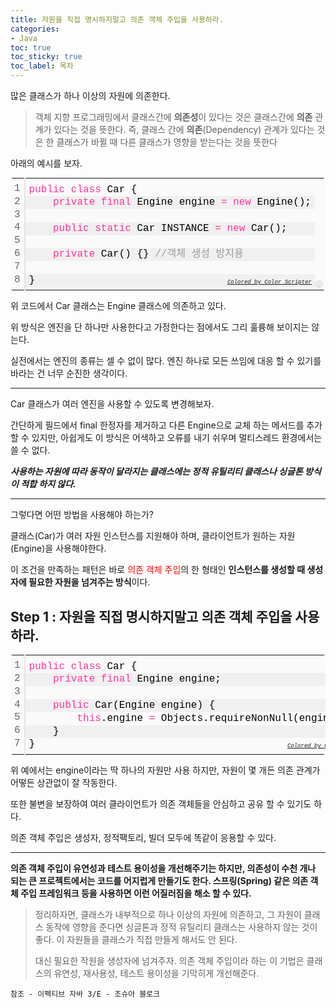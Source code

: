 ```yaml
---
title: 자원을 직접 명시하지말고 의존 객체 주입을 사용하라.
categories:
- Java
toc: true
toc_sticky: true
toc_label: 목차
---
```


많은 클래스가 하나 이상의 자원에 의존한다.

> 객체 지향 프로그래밍에서 클래스간에 **의존성**이 있다는 것은 클래스간에 **의존** 관계가 있다는 것을 뜻한다. 즉, 클래스 간에 **의존**(Dependency) 관계가 있다는 것은 한 클래스가 바뀔 때 다른 클래스가 영향을 받는다는 것을 뜻한다

아래의 예시를 보자.

<div class="colorscripter-code" style="color:#010101;font-family:Consolas, 'Liberation Mono', Menlo, Courier, monospace !important; position:relative !important;overflow:auto"><table class="colorscripter-code-table" style="margin:0;padding:0;border:none;background-color:#fafafa;border-radius:4px;" cellspacing="0" cellpadding="0"><tr><td style="padding:6px;border-right:2px solid #e5e5e5"><div style="margin:0;padding:0;word-break:normal;text-align:right;color:#666;font-family:Consolas, 'Liberation Mono', Menlo, Courier, monospace !important;line-height:130%"><div style="line-height:130%">1</div><div style="line-height:130%">2</div><div style="line-height:130%">3</div><div style="line-height:130%">4</div><div style="line-height:130%">5</div><div style="line-height:130%">6</div><div style="line-height:130%">7</div><div style="line-height:130%">8</div></div></td><td style="padding:6px 0;text-align:left"><div style="margin:0;padding:0;color:#010101;font-family:Consolas, 'Liberation Mono', Menlo, Courier, monospace !important;line-height:130%"><div style="padding:0 6px; white-space:pre; line-height:130%"><span style="color:#ff3399">public</span>&nbsp;<span style="color:#ff3399">class</span>&nbsp;Car&nbsp;{</div><div style="background-color:#f0f0f0; padding:0 6px; white-space:pre; line-height:130%">&nbsp;&nbsp;&nbsp;&nbsp;<span style="color:#ff3399">private</span>&nbsp;<span style="color:#ff3399">final</span>&nbsp;Engine&nbsp;engine&nbsp;<span style="color:#0086b3"></span><span style="color:#ff3399">=</span>&nbsp;<span style="color:#ff3399">new</span>&nbsp;Engine();</div><div style="padding:0 6px; white-space:pre; line-height:130%">&nbsp;</div><div style="background-color:#f0f0f0; padding:0 6px; white-space:pre; line-height:130%">&nbsp;&nbsp;&nbsp;&nbsp;<span style="color:#ff3399">public</span>&nbsp;<span style="color:#ff3399">static</span>&nbsp;Car&nbsp;INSTANCE&nbsp;<span style="color:#0086b3"></span><span style="color:#ff3399">=</span>&nbsp;<span style="color:#ff3399">new</span>&nbsp;Car();</div><div style="padding:0 6px; white-space:pre; line-height:130%">&nbsp;&nbsp;&nbsp;&nbsp;</div><div style="background-color:#f0f0f0; padding:0 6px; white-space:pre; line-height:130%">&nbsp;&nbsp;&nbsp;&nbsp;<span style="color:#ff3399">private</span>&nbsp;Car()&nbsp;{}&nbsp;<span style="color:#999999">//객체&nbsp;생성&nbsp;방지용</span></div><div style="padding:0 6px; white-space:pre; line-height:130%">&nbsp;&nbsp;&nbsp;&nbsp;&nbsp;&nbsp;&nbsp;&nbsp;</div><div style="background-color:#f0f0f0; padding:0 6px; white-space:pre; line-height:130%">}</div></div><div style="text-align:right;margin-top:-13px;margin-right:5px;font-size:9px;font-style:italic"><a href="http://colorscripter.com/info#e" target="_blank" style="color:#e5e5e5text-decoration:none">Colored by Color Scripter</a></div></td><td style="vertical-align:bottom;padding:0 2px 4px 0"><a href="http://colorscripter.com/info#e" target="_blank" style="text-decoration:none;color:white"><span style="font-size:9px;word-break:normal;background-color:#e5e5e5;color:white;border-radius:10px;padding:1px">cs</span></a></td></tr></table></div>

위 코드에서 Car 클래스는 Engine 클래스에 의존하고 있다.

위 방식은 엔진을 단 하나만 사용한다고 가정한다는 점에서도 그리 훌륭해 보이지는 않는다. 

실전에서는 엔진의 종류는 셀 수 없이 많다. 엔진 하나로 모든 쓰임에 대응 할 수 있기를 바라는 건 너무 순진한 생각이다.

<hr>

Car 클래스가 여러 엔진을 사용할 수 있도록 변경해보자.

간단하게 필드에서 final 한정자를 제거하고 다른 Engine으로 교체 하는 메서드를 추가할 수 있지만, 아쉽게도 이 방식은 어색하고 오류를 내기 쉬우며 멀티스레드 환경에서는 쓸 수 없다.



***사용하는 자원에 따라 동작이 달라지는 클래스에는 정적 유틸리티 클래스나 싱글톤 방식이 적합 하지 않다.***

<hr>

그렇다면 어떤 방법을 사용해야 하는가? 

클래스(Car)가 여러 자원 인스턴스를 지원해야 하며, 클라이언트가 원하는 자원(Engine)을 사용해야한다. 

이 조건을 만족하는 패턴은 바로 <span style="color:red;">의존 객체 주입</span>의 한 형태인 **인스턴스를 생성할 때 생성자에 필요한 자원을 넘겨주는 방식**이다.



## Step 1 : 자원을 직접 명시하지말고 의존 객체 주입을 사용하라.

<div class="colorscripter-code" style="color:#010101;font-family:Consolas, 'Liberation Mono', Menlo, Courier, monospace !important; position:relative !important;overflow:auto"><table class="colorscripter-code-table" style="margin:0;padding:0;border:none;background-color:#fafafa;border-radius:4px;" cellspacing="0" cellpadding="0"><tr><td style="padding:6px;border-right:2px solid #e5e5e5"><div style="margin:0;padding:0;word-break:normal;text-align:right;color:#666;font-family:Consolas, 'Liberation Mono', Menlo, Courier, monospace !important;line-height:130%"><div style="line-height:130%">1</div><div style="line-height:130%">2</div><div style="line-height:130%">3</div><div style="line-height:130%">4</div><div style="line-height:130%">5</div><div style="line-height:130%">6</div><div style="line-height:130%">7</div></div></td><td style="padding:6px 0;text-align:left"><div style="margin:0;padding:0;color:#010101;font-family:Consolas, 'Liberation Mono', Menlo, Courier, monospace !important;line-height:130%"><div style="padding:0 6px; white-space:pre; line-height:130%"><span style="color:#ff3399">public</span>&nbsp;<span style="color:#ff3399">class</span>&nbsp;Car&nbsp;{</div><div style="background-color:#f0f0f0; padding:0 6px; white-space:pre; line-height:130%">&nbsp;&nbsp;&nbsp;&nbsp;<span style="color:#ff3399">private</span>&nbsp;<span style="color:#ff3399">final</span>&nbsp;Engine&nbsp;engine;</div><div style="padding:0 6px; white-space:pre; line-height:130%">&nbsp;&nbsp;&nbsp;&nbsp;</div><div style="background-color:#f0f0f0; padding:0 6px; white-space:pre; line-height:130%">&nbsp;&nbsp;&nbsp;&nbsp;<span style="color:#ff3399">public</span>&nbsp;Car(Engine&nbsp;engine)&nbsp;{</div><div style="padding:0 6px; white-space:pre; line-height:130%">&nbsp;&nbsp;&nbsp;&nbsp;&nbsp;&nbsp;&nbsp;&nbsp;<span style="color:#ff3399">this</span>.engine&nbsp;<span style="color:#0086b3"></span><span style="color:#ff3399">=</span>&nbsp;Objects.requireNonNull(engine);&nbsp;&nbsp;&nbsp;&nbsp;</div><div style="background-color:#f0f0f0; padding:0 6px; white-space:pre; line-height:130%">&nbsp;&nbsp;&nbsp;&nbsp;}&nbsp;&nbsp;&nbsp;&nbsp;&nbsp;&nbsp;&nbsp;&nbsp;&nbsp;</div><div style="padding:0 6px; white-space:pre; line-height:130%">}</div></div><div style="text-align:right;margin-top:-13px;margin-right:5px;font-size:9px;font-style:italic"><a href="http://colorscripter.com/info#e" target="_blank" style="color:#e5e5e5text-decoration:none">Colored by Color Scripter</a></div></td><td style="vertical-align:bottom;padding:0 2px 4px 0"><a href="http://colorscripter.com/info#e" target="_blank" style="text-decoration:none;color:white"><span style="font-size:9px;word-break:normal;background-color:#e5e5e5;color:white;border-radius:10px;padding:1px">cs</span></a></td></tr></table></div>

위 예에서는 engine이라는 딱 하나의 자원만 사용 하지만, 자원이 몇 개든 의존 관계가 어떻든 상관없이 잘 작동한다.

또한 불변을 보장하여 여러 클라이언트가 의존 객체들을 안심하고 공유 할 수 있기도 하다.

의존 객체 주입은 생성자, 정적팩토리, 빌더 모두에 똑같이 응용할 수 있다.

<hr>

**의존 객체 주입이 유연성과 테스트 용이성을 개선해주기는 하지만, 의존성이 수천 개나 되는 큰 프로젝트에서는 코드를 어지럽게 만들기도 한다. 스프링(Spring) 같은 의존 객체 주입 프레임워크 등을 사용하면 이런 어질러짐을 해소 할 수 있다.**



> 정리하자면, 클래스가 내부적으로 하나 이상의 자원에 의존하고, 그 자원이 클래스 동작에 영향을 준다면 싱글톤과 정적 유틸리티 클래스는 사용하지 않는 것이 좋다. 이 자원들을 클래스가 직접 만들게 해서도 안 된다.
>
> 대신 필요한 작원을 생성자에 넘겨주자. 의존 객체 주입이라 하는 이 기법은 클래스의 유연성, 재사용성, 테스트 용이성을 기막히게 개선해준다.




```
참조 - 이펙티브 자바 3/E - 조슈아 블로크
```

